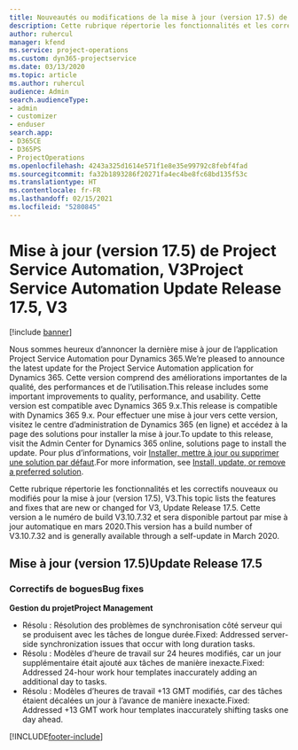 ```yaml
---
title: Nouveautés ou modifications de la mise à jour (version 17.5) de Project Service Automation (correctif logiciel), V3
description: Cette rubrique répertorie les fonctionnalités et les correctifs disponibles pour la mise à jour (version 17.5) de Project Service Automation, V3.
author: ruhercul
manager: kfend
ms.service: project-operations
ms.custom: dyn365-projectservice
ms.date: 03/13/2020
ms.topic: article
ms.author: ruhercul
audience: Admin
search.audienceType:
- admin
- customizer
- enduser
search.app:
- D365CE
- D365PS
- ProjectOperations
ms.openlocfilehash: 4243a325d1614e571f1e8e35e99792c8febf4fad
ms.sourcegitcommit: fa32b1893286f20271fa4ec4be8fc68bd135f53c
ms.translationtype: HT
ms.contentlocale: fr-FR
ms.lasthandoff: 02/15/2021
ms.locfileid: "5280845"
---
```

# <a name="project-service-automation-update-release-175-v3"></a><span data-ttu-id="ce77a-103">Mise à jour (version 17.5) de Project Service Automation, V3</span><span class="sxs-lookup"><span data-stu-id="ce77a-103">Project Service Automation Update Release 17.5, V3</span></span>

[!include [banner](../includes/psa-now-project-operations.md)]

<span data-ttu-id="ce77a-104">Nous sommes heureux d’annoncer la dernière mise à jour de l’application Project Service Automation pour Dynamics 365.</span><span class="sxs-lookup"><span data-stu-id="ce77a-104">We’re pleased to announce the latest update for the Project Service Automation application for Dynamics 365.</span></span> <span data-ttu-id="ce77a-105">Cette version comprend des améliorations importantes de la qualité, des performances et de l’utilisation.</span><span class="sxs-lookup"><span data-stu-id="ce77a-105">This release includes some important improvements to quality, performance, and usability.</span></span>  <span data-ttu-id="ce77a-106">Cette version est compatible avec Dynamics 365 9.x.</span><span class="sxs-lookup"><span data-stu-id="ce77a-106">This release is compatible with Dynamics 365 9.x.</span></span> <span data-ttu-id="ce77a-107">Pour effectuer une mise à jour vers cette version, visitez le centre d’administration de Dynamics 365 (en ligne) et accédez à la page des solutions pour installer la mise à jour.</span><span class="sxs-lookup"><span data-stu-id="ce77a-107">To update to this release, visit the Admin Center for Dynamics 365 online, solutions page to install the update.</span></span> <span data-ttu-id="ce77a-108">Pour plus d’informations, voir [Installer, mettre à jour ou supprimer une solution par défaut](https://docs.microsoft.com/power-platform/admin/install-remove-preferred-solution).</span><span class="sxs-lookup"><span data-stu-id="ce77a-108">For more information, see [Install, update, or remove a preferred solution](https://docs.microsoft.com/power-platform/admin/install-remove-preferred-solution).</span></span>

<span data-ttu-id="ce77a-109">Cette rubrique répertorie les fonctionnalités et les correctifs nouveaux ou modifiés pour la mise à jour (version 17.5), V3.</span><span class="sxs-lookup"><span data-stu-id="ce77a-109">This topic lists the features and fixes that are new or changed for V3, Update Release 17.5.</span></span> <span data-ttu-id="ce77a-110">Cette version a le numéro de build V3.10.7.32 et sera disponible partout par mise à jour automatique en mars 2020.</span><span class="sxs-lookup"><span data-stu-id="ce77a-110">This version has a build number of V3.10.7.32 and is generally available through a self-update in March 2020.</span></span>


## <a name="update-release-175"></a><span data-ttu-id="ce77a-111">Mise à jour (version 17.5)</span><span class="sxs-lookup"><span data-stu-id="ce77a-111">Update Release 17.5</span></span>

### <a name="bug-fixes"></a><span data-ttu-id="ce77a-112">Correctifs de bogues</span><span class="sxs-lookup"><span data-stu-id="ce77a-112">Bug fixes</span></span>


<span data-ttu-id="ce77a-113">**Gestion du projet**</span><span class="sxs-lookup"><span data-stu-id="ce77a-113">**Project Management**</span></span>

- <span data-ttu-id="ce77a-114">Résolu : Résolution des problèmes de synchronisation côté serveur qui se produisent avec les tâches de longue durée.</span><span class="sxs-lookup"><span data-stu-id="ce77a-114">Fixed: Addressed server-side synchronization issues that occur with long duration tasks.</span></span>
- <span data-ttu-id="ce77a-115">Résolu : Modèles d’heure de travail sur 24 heures modifiés, car un jour supplémentaire était ajouté aux tâches de manière inexacte.</span><span class="sxs-lookup"><span data-stu-id="ce77a-115">Fixed: Addressed 24-hour work hour templates inaccurately adding an additional day to tasks.</span></span>
- <span data-ttu-id="ce77a-116">Résolu : Modèles d’heures de travail +13 GMT modifiés, car des tâches étaient décalées un jour à l’avance de manière inexacte.</span><span class="sxs-lookup"><span data-stu-id="ce77a-116">Fixed: Addressed +13 GMT work hour templates inaccurately shifting tasks one day ahead.</span></span>



[!INCLUDE[footer-include](../includes/footer-banner.md)]